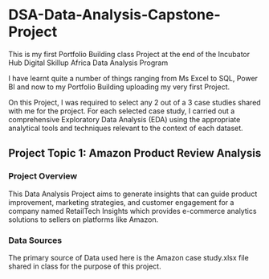 # DSA-Data-Analysis-Capstone-Project

This is my first Portfolio Building class Project at the end of the Incubator Hub Digital Skillup Africa Data Analysis Program

I have learnt quite a number of things ranging from Ms Excel to SQL, Power BI and now to my Portfolio Building uploading my very first Project.

On this Project, I was required to select any 2 out of a 3 case studies shared with me for the project. 
For each selected case study, I carried out a comprehensive Exploratory Data Analysis (EDA) using the appropriate analytical tools and techniques relevant to the context of each dataset.

## Project Topic 1: Amazon Product Review Analysis

### Project Overview
 
This Data Analysis Project aims to generate insights that can guide product improvement, marketing strategies, and customer engagement for a company named RetailTech Insights which provides e-commerce analytics solutions to sellers on platforms like Amazon.

### Data Sources
The primary source of Data used here is the Amazon case study.xlsx file shared in class for the purpose of this project.

